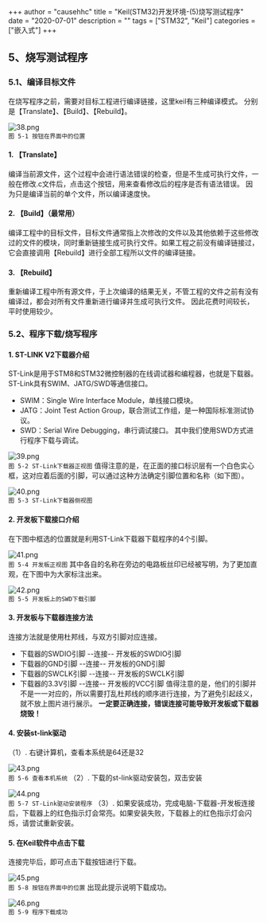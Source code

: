 +++
author = "causehhc"
title = "Keil(STM32)开发环境-(5)烧写测试程序"
date = "2020-07-01"
description = ""
tags = ["STM32", "Keil"]
categories = ["嵌入式"]
+++

## 5、烧写测试程序
### 5.1、编译目标文件
在烧写程序之前，需要对目标工程进行编译链接，这里keil有三种编译模式。
分别是【Translate】、【Build】、【Rebuild】。
 
![38.png](https://p3-juejin.byteimg.com/tos-cn-i-k3u1fbpfcp/ada1ede579ba4096bb9c56af733dc40e~tplv-k3u1fbpfcp-watermark.image)  
`图 5-1 按钮在界面中的位置`
#### 1. 【Translate】
编译当前源文件，这个过程中会进行语法错误的检查，但是不生成可执行文件，一般在修改.c文件后，点击这个按钮，用来查看修改后的程序是否有语法错误。
因为只是编译当前的单个文件，所以编译速度快。
#### 2. 【Build】（最常用）
编译工程中的目标文件，目标文件通常指上次修改的文件以及其他依赖于这些修改过的文件的模块，同时重新链接生成可执行文件。如果工程之前没有编译链接过，它会直接调用【Rebuild】进行全部工程所以文件的编译链接。
#### 3. 【Rebuild】
重新编译工程中所有源文件，于上次编译的结果无关，不管工程的文件之前有没有编译过，都会对所有文件重新进行编译并生成可执行文件。
因此花费时间较长，平时使用较少。
### 5.2、程序下载/烧写程序
#### 1. ST-LINK V2下载器介绍
ST-Link是用于STM8和STM32微控制器的在线调试器和编程器，也就是下载器。ST-Link具有SWIM、JATG/SWD等通信接口。
- SWIM：Single Wire Interface Module，单线接口模块。
- JATG：Joint Test Action Group，联合测试工作组，是一种国际标准测试协议。
- SWD：Serial Wire Debugging，串行调试接口。
其中我们使用SWD方式进行程序下载与调试。
 
![39.png](https://p9-juejin.byteimg.com/tos-cn-i-k3u1fbpfcp/78f1fad49e494a00a4f531cda7f8c5ba~tplv-k3u1fbpfcp-watermark.image)  
`图 5-2 ST-Link下载器正视图`
值得注意的是，在正面的接口标识层有一个白色实心框，这对应着后面的引脚，可以通过这种方法确定引脚位置和名称（如下图）。
 
![40.png](https://p1-juejin.byteimg.com/tos-cn-i-k3u1fbpfcp/1464734cb78e4933ae2ba26e9718ef57~tplv-k3u1fbpfcp-watermark.image)  
`图 5-3 ST-Link下载器侧视图`
#### 2. 开发板下载接口介绍
在下图中框选的位置就是利用ST-Link下载器下载程序的4个引脚。
 
![41.png](https://p6-juejin.byteimg.com/tos-cn-i-k3u1fbpfcp/654de62a5677478db37980941bb0b20e~tplv-k3u1fbpfcp-watermark.image)  
`图 5-4 开发板正视图`
其中各自的名称在旁边的电路板丝印已经被写明，为了更加直观，在下图中为大家标注出来。
 
![42.png](https://p9-juejin.byteimg.com/tos-cn-i-k3u1fbpfcp/e3695694de6e40eaa2ed1c5a0c237152~tplv-k3u1fbpfcp-watermark.image)  
`图 5-5 开发板上的SWD下载引脚`
#### 3. 开发板与下载器连接方法
连接方法就是使用杜邦线，与双方引脚对应连接。
- 下载器的SWDIO引脚 --连接-- 开发板的SWDIO引脚
- 下载器的GND引脚   --连接-- 开发板的GND引脚
- 下载器的SWCLK引脚 --连接-- 开发板的SWCLK引脚
- 下载器的3.3V引脚   --连接-- 开发板的VCC引脚
值得注意的是，他们的引脚并不是一一对应的，所以需要打乱杜邦线的顺序进行连接，为了避免引起歧义，就不放上图片进行展示。
**一定要正确连接，错误连接可能导致开发板或下载器烧毁！**
#### 4. 安装st-link驱动
（1）. 右键计算机，查看本系统是64还是32
 
![43.png](https://p6-juejin.byteimg.com/tos-cn-i-k3u1fbpfcp/e620fe5789ce498b8f15543288ba1271~tplv-k3u1fbpfcp-watermark.image)  
`图 5-6 查看本机系统`
（2）. 下载的st-link驱动安装包，双击安装
 
![44.png](https://p1-juejin.byteimg.com/tos-cn-i-k3u1fbpfcp/eacea0e8100a46fd99e206727fc57868~tplv-k3u1fbpfcp-watermark.image)  
`图 5-7 ST-Link驱动安装程序`
（3）. 如果安装成功，完成电脑-下载器-开发板连接后，下载器上的红色指示灯会常亮。如果安装失败，下载器上的红色指示灯会闪烁，请尝试重新安装。
#### 5. 在Keil软件中点击下载
连接完毕后，即可点击下载按钮进行下载。
 
![45.png](https://p9-juejin.byteimg.com/tos-cn-i-k3u1fbpfcp/85d5283e171243a7972f3f53d30f9899~tplv-k3u1fbpfcp-watermark.image)  
`图 5-8 按钮在界面中的位置`
出现此提示说明下载成功。
 
![46.png](https://p6-juejin.byteimg.com/tos-cn-i-k3u1fbpfcp/cf2b95cf91544d8da4f3f76205c5d58d~tplv-k3u1fbpfcp-watermark.image)  
`图 5-9 程序下载成功`

